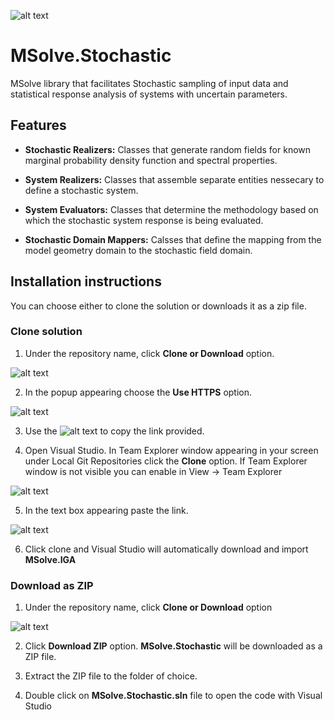 ![alt text](http://mgroup.ntua.gr/wp-content/uploads/2018/05/MGroup52.png "MGroup")

# MSolve.Stochastic
MSolve library that facilitates Stochastic sampling of input data and statistical response analysis of systems with uncertain parameters.

## Features

- **Stochastic Realizers:** Classes that generate random fields for known marginal probability density function and spectral properties.
  
- **System Realizers:** 
  Classes that assemble separate entities nessecary to define a stochastic system.
  
- **System Evaluators:** Classes that determine the methodology based on which the stochastic system response is being evaluated.

- **Stochastic Domain Mappers:** Calsses that define the mapping from the model geometry domain to the stochastic field domain.

       
## Installation instructions
You can choose either to clone the solution or downloads it as a zip file.

### Clone solution
1. Under the repository name, click **Clone or Download** option.

![alt text](https://github.com/mgroupntua/MSolve.Edu/blob/master/Images/CloneOrDownload.png "1")

2. In the popup appearing choose the **Use HTTPS** option.

![alt text](https://github.com/mgroupntua/MSolve.Edu/blob/master/Images/2.png "2")

3. Use the ![alt text](https://github.com/mgroupntua/MSolve.Edu/blob/master/Images/3.png "3") to copy the link provided.

4. Open Visual Studio. In Team Explorer window appearing in your screen under Local Git Repositories click the **Clone** option. If Team Explorer window is not visible you can enable in View -> Team Explorer

  ![alt text](https://github.com/mgroupntua/MSolve.Edu/blob/master/Images/4.png "4")
  
5. In the text box appearing paste the link.

 ![alt text](https://github.com/mgroupntua/MSolve.Edu/blob/master/Images/5.png "5")

6. Click clone and Visual Studio will automatically download and import **MSolve.IGA**


### Download as ZIP
1. Under the repository name, click **Clone or Download** option

![alt text](https://github.com/mgroupntua/MSolve.Edu/blob/master/Images/CloneOrDownload.png "1")

2. Click **Download ZIP** option. **MSolve.Stochastic** will be downloaded as a ZIP file.

3. Extract the ZIP file to the folder of choice.

4. Double click on **MSolve.Stochastic.sln** file to open the code with Visual Studio
